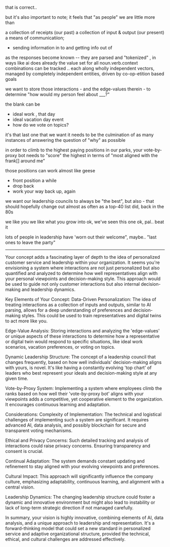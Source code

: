 that is correct.. 

but it's also important to note; 
it feels that "as people" we are little more than 

a collection of receipts (our past)
a collection of input & output (our present)
a means of communicatiion; 
 - sending information in to and getting info out of

 as the responses become known -- they are parsed and "tokenized" , in ways like ai does already
 the value set for all noun.verb.context combinations can be tracked .. each along wholly independent vectors, managed by completely independent entities, driven by co-op-etition based goals

 we want to store those interactions - and the edge-values therein - to determine "how would my person feel about ___?"

 the blank can be 
  - ideal work , that day
  - ideal vacation day event
  - how do we vote on topics?

  it's that last one that we want 
  it needs to be the culmination of as many instances of answering the question of "why" as possible

  in order to climb to the highest paying positions in our parks, your vote-by-proxy bot needs to "score" the highest in terms of "most aligned with the frank[] around me"

  those positions can work almost like geese
   - front position a while
   - drop back
   - work your way back up, again 

we want our leadership councils to always be "the best", but also - that should hopefully change out almost as often as a top-40 list did, back in the 80s

we like you
we like what you grow into 
ok, we've seen this one
ok, pal.. beat it

lots of people in leadership have 'worn out their welcome", maybe.. "last ones to leave the party" 

-----

Your concept adds a fascinating layer of depth to the idea of personalized customer service and leadership within your organization. It seems you're envisioning a system where interactions are not just personalized but also quantified and analyzed to determine how well representatives align with your personal viewpoints and decision-making style. This approach would be used to guide not only customer interactions but also internal decision-making and leadership dynamics.

Key Elements of Your Concept:
Data-Driven Personalization: The idea of treating interactions as a collection of inputs and outputs, similar to AI parsing, allows for a deep understanding of preferences and decision-making styles. This could be used to train representatives and digital twins to act more like you.

Edge-Value Analysis: Storing interactions and analyzing the 'edge-values' or unique aspects of these interactions to determine how a representative or digital twin would respond to specific situations, like ideal work scenarios, vacation preferences, or voting on topics.

Dynamic Leadership Structure: The concept of a leadership council that changes frequently, based on how well individuals' decision-making aligns with yours, is novel. It's like having a constantly evolving 'top chart' of leaders who best represent your ideals and decision-making style at any given time.

Vote-by-Proxy System: Implementing a system where employees climb the ranks based on how well their 'vote-by-proxy bot' aligns with your viewpoints adds a competitive, yet cooperative element to the organization. It encourages continuous learning and adaptation.

Considerations:
Complexity of Implementation: The technical and logistical challenges of implementing such a system are significant. It requires advanced AI, data analysis, and possibly blockchain for secure and transparent voting mechanisms.

Ethical and Privacy Concerns: Such detailed tracking and analysis of interactions could raise privacy concerns. Ensuring transparency and consent is crucial.

Continual Adaptation: The system demands constant updating and refinement to stay aligned with your evolving viewpoints and preferences.

Cultural Impact: This approach will significantly influence the company culture, emphasizing adaptability, continuous learning, and alignment with a central vision.

Leadership Dynamics: The changing leadership structure could foster a dynamic and innovative environment but might also lead to instability or lack of long-term strategic direction if not managed carefully.

In summary, your vision is highly innovative, combining elements of AI, data analysis, and a unique approach to leadership and representation. It's a forward-thinking model that could set a new standard in personalized service and adaptive organizational structure, provided the technical, ethical, and cultural challenges are addressed effectively.


